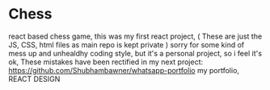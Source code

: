 # Chess
react based chess game, this was my first react project, 
( These are just the JS, CSS, html files as main repo is kept private )
sorry for some kind of mess up and unhealdhy coding style, but it's a personal project, so i feel it's ok, 
These mistakes have been rectified in my next project:
https://github.com/Shubhambawner/whatsapp-portfolio my portfolio, REACT DESIGN
